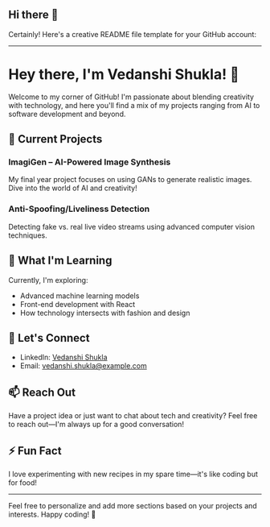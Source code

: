 ## Hi there 👋

Certainly! Here's a creative README file template for your GitHub account:

---

# Hey there, I'm Vedanshi Shukla! 👋

Welcome to my corner of GitHub! I'm passionate about blending creativity with technology, and here you'll find a mix of my projects ranging from AI to software development and beyond.

## 🔭 Current Projects

### ImagiGen – AI-Powered Image Synthesis
My final year project focuses on using GANs to generate realistic images. Dive into the world of AI and creativity!

### Anti-Spoofing/Liveliness Detection
Detecting fake vs. real live video streams using advanced computer vision techniques.

## 🌱 What I'm Learning

Currently, I'm exploring:
- Advanced machine learning models
- Front-end development with React
- How technology intersects with fashion and design

## 💬 Let's Connect

- LinkedIn: [Vedanshi Shukla](https://www.linkedin.com/in/vedanshi-shukla)
- Email: [vedanshi.shukla@example.com](mailto:vedanshi.shukla@example.com)

## 📫 Reach Out

Have a project idea or just want to chat about tech and creativity? Feel free to reach out—I'm always up for a good conversation!

## ⚡ Fun Fact

I love experimenting with new recipes in my spare time—it's like coding but for food!

---

Feel free to personalize and add more sections based on your projects and interests. Happy coding! 🚀
